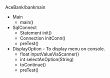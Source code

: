 AceBank/bankmain

*   Main
    *   main()
*   SqlConnect
    *   Statement init()
    *   Connection initConn()
    *   preTest()
*   DisplayOption - To display menu on console.
    *   float inputValueViaScanner()
    *   int selectAnOption(String)
    *   toContinue()
    *   preTest()